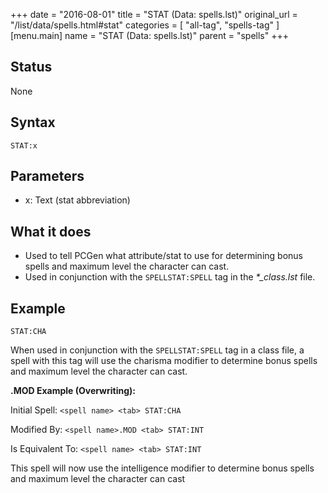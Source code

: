 +++
date = "2016-08-01"
title = "STAT (Data: spells.lst)"
original_url = "/list/data/spells.html#stat"
categories = [ "all-tag", "spells-tag" ]
[menu.main]
    name = "STAT (Data: spells.lst)"
    parent = "spells"
+++

## Status

None

## Syntax

`STAT:x`

## Parameters

-   x: Text (stat abbreviation)



What it does
------------

-   Used to tell PCGen what attribute/stat to use for determining bonus
    spells and maximum level the character can cast.
-   Used in conjunction with the `SPELLSTAT:SPELL` tag in the
    *\*\_class.lst* file.

Example
-------

`STAT:CHA`

When used in conjunction with the `SPELLSTAT:SPELL` tag in a class file,
a spell with this tag will use the charisma modifier to determine bonus
spells and maximum level the character can cast.

**.MOD Example (Overwriting):**

Initial Spell: `<spell name> <tab> STAT:CHA`

Modified By: `<spell name>.MOD <tab> STAT:INT`

Is Equivalent To: `<spell name> <tab> STAT:INT`

This spell will now use the intelligence modifier to determine bonus
spells and maximum level the character can cast

